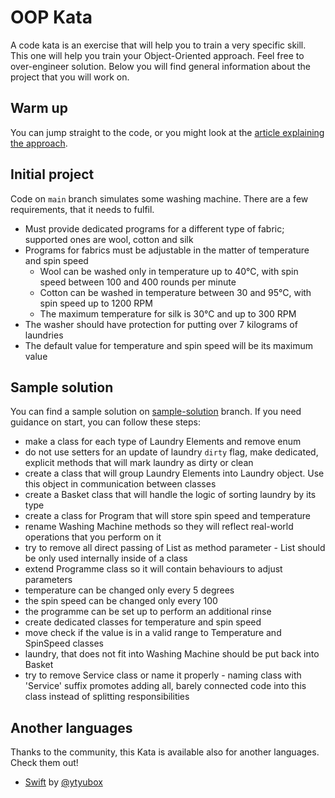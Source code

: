# OOP Kata

A code kata is an exercise that will help you to train a very specific skill. 
This one will help you train your Object-Oriented approach.
Feel free to over-engineer solution. 
Below you will find general information about the project that you will work on.

## Warm up

You can jump straight to the code, or you might look at the [article explaining the approach](https://pawelpluta.com/the-oop-has-been-explained-wrongly-to-me/).

## Initial project

Code on `main` branch simulates some washing machine. 
There are a few requirements, that it needs to fulfil.

* Must provide dedicated programs for a different type of fabric; supported ones are wool, cotton and silk
* Programs for fabrics must be adjustable in the matter of temperature and spin speed
    * Wool can be washed only in temperature up to 40°C, with spin speed between 100 and 400 rounds per minute
    * Cotton can be washed in temperature between 30 and 95°C, with spin speed up to 1200 RPM
    * The maximum temperature for silk is 30°C and up to 300 RPM
* The washer should have protection for putting over 7 kilograms of laundries
* The default value for temperature and spin speed will be its maximum value

## Sample solution

You can find a sample solution on [sample-solution](https://github.com/pawelpluta/oop-kata/tree/sample-solution) branch.
If you need guidance on start, you can follow these steps:

* make a class for each type of Laundry Elements and remove enum
* do not use setters for an update of laundry `dirty` flag, make dedicated, explicit methods that will mark laundry as dirty or clean
* create a class that will group Laundry Elements into Laundry object. Use this object in communication between classes
* create a Basket class that will handle the logic of sorting laundry by its type
* create a class for Program that will store spin speed and temperature
* rename Washing Machine methods so they will reflect real-world operations that you perform on it
* try to remove all direct passing of List as method parameter - List should be only used internally inside of a class
* extend Programme class so it will contain behaviours to adjust parameters
* temperature can be changed only every 5 degrees
* the spin speed can be changed only every 100
* the programme can be set up to perform an additional rinse
* create dedicated classes for temperature and spin speed
* move check if the value is in a valid range to Temperature and SpinSpeed classes
* laundry, that does not fit into Washing Machine should be put back into Basket
* try to remove Service class or name it properly - naming class with 'Service' suffix promotes adding all, barely connected code into this class instead of splitting responsibilities

## Another languages
Thanks to the community, this Kata is available also for another languages. Check them out!
* [Swift](https://github.com/ytyubox/oop-kata-swift) by [@ytyubox](https://github.com/ytyubox/oop-kata-swift)
